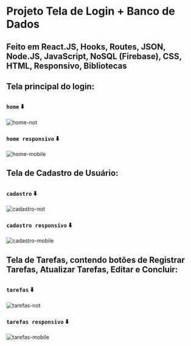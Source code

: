 # Projeto Tela de Login + Banco de Dados 

## Feito em React.JS, Hooks, Routes, JSON, Node.JS, JavaScript, NoSQL (Firebase), CSS, HTML, Responsivo, Bibliotecas

<h2>Tela principal do login:<h2>

### `home` ⬇️

![home-not](https://github.com/devjubis/tela-login/assets/110790833/64d7bac0-632b-45c7-a745-82fdef03bf43)

### `home responsivo` ⬇️

![home-mobile](https://github.com/devjubis/tela-login/assets/110790833/4942b2ba-e472-4b70-951c-61513752323e)

<h2>Tela de Cadastro de Usuário:<h2>

### `cadastro` ⬇️

![cadastro-not](https://github.com/devjubis/tela-login/assets/110790833/2320cda3-6f2b-4e0c-a42a-0069d110d373)

### `cadastro responsivo` ⬇️

![cadastro-mobile](https://github.com/devjubis/tela-login/assets/110790833/8ea55eed-00e3-489b-b44d-ef274d86cb82)

<h2>Tela de Tarefas, contendo botões de Registrar Tarefas, Atualizar Tarefas, Editar e Concluir:<h2>

### `tarefas` ⬇️

![tarefas-not](https://github.com/devjubis/tela-login/assets/110790833/1ab8ff4c-9e54-4819-8f7d-dbe41910776b)

### `tarefas responsivo` ⬇️

![tarefas-mobile](https://github.com/devjubis/tela-login/assets/110790833/5c24a2ed-191a-4265-b53c-75e232a6e283)



